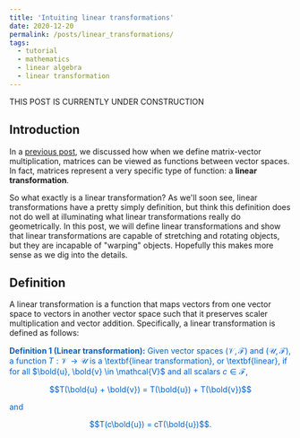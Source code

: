 ```yaml
---
title: 'Intuiting linear transformations'
date: 2020-12-20
permalink: /posts/linear_transformations/
tags:
  - tutorial
  - mathematics
  - linear algebra
  - linear transformation
---
```


THIS POST IS CURRENTLY UNDER CONSTRUCTION

Introduction
-----------
In a [previous post](), we discussed how when we define matrix-vector multiplication, matrices can be viewed as functions between vector spaces. In fact, matrices represent a very specific type of function: a **linear transformation**.

So what exactly is a linear transformation? As we'll soon see, linear transformations have a pretty simply definition, but think this definition does not do well at illuminating what linear transformations really do geometrically.  In this post, we will define linear transformations and show that linear transformations are capable of stretching and rotating objects, but they are incapable of "warping" objects.  Hopefully this makes more sense as we dig into the details.

Definition
---------

A linear transformation is a function that maps vectors from one vector space to vectors in another vector space such that it preserves scaler multiplication and vector addition. Specifically, a linear transformation is defined as follows:

<span style="color:#0060C6">**Definition 1 (Linear transformation):** Given vector spaces $(\mathcal{V}, \mathcal{F})$ and $(\mathcal{U}, \mathcal{F})$, a function $T : \mathcal{V} \rightarrow \mathcal{U}$ is a \textbf{linear transformation}, or \textbf{linear}, if for all $\bold{u}, \bold{v} \in \mathcal{V}$ and all scalars $c \in \mathcal{F}$,</span>

<center><span style="color:#0060C6">$$T(\bold{u} + \bold{v}) = T(\bold{u}) + T(\bold{v})$$</span></center>

<span style="color:#0060C6">and</span>

<center><span style="color:#0060C6">$$T(c\bold{u}) = cT(\bold{u})$$.</span></center>
